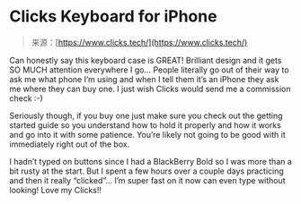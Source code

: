 <!--yml
category: 未分类
date: 2024-05-27 14:29:26
-->

# Clicks Keyboard for iPhone

> 来源：[https://www.clicks.tech/](https://www.clicks.tech/)

Can honestly say this keyboard case is GREAT! Brilliant design and it gets SO MUCH attention everywhere I go… People literally go out of their way to ask me what phone I’m using and when I tell them it’s an iPhone they ask me where they can buy one. I just wish Clicks would send me a commission check :-)

Seriously though, if you buy one just make sure you check out the getting started guide so you understand how to hold it properly and how it works and go into it with some patience. You’re likely not going to be good with it immediately right out of the box.

I hadn’t typed on buttons since I had a BlackBerry Bold so I was more than a bit rusty at the start. But I spent a few hours over a couple days practicing and then it really “clicked”… I’m super fast on it now can even type without looking! Love my Clicks!!